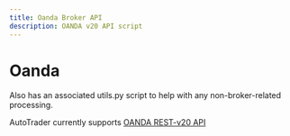 ```yaml
---
title: Oanda Broker API
description: OANDA v20 API script
---
```


# Oanda


Also has an associated utils.py script to help with any non-broker-related processing.

AutoTrader currently supports [OANDA REST-v20 API](https://developer.oanda.com/rest-live-v20/introduction/) 
